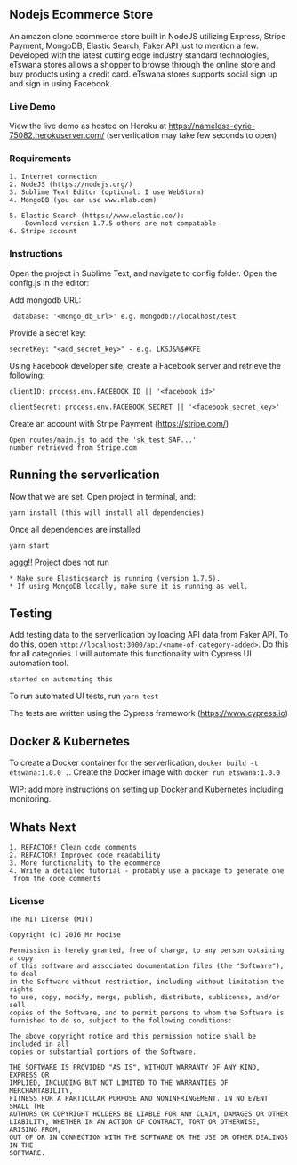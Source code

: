 ## Nodejs Ecommerce Store
An amazon clone ecommerce store built in NodeJS utilizing Express, Stripe Payment, MongoDB, Elastic Search, Faker API just to mention a few. Developed with the latest cutting edge industry standard technologies, eTswana stores allows a shopper to browse through the online store and buy products using a credit card. eTswana stores supports social sign up and sign in using Facebook.

### Live Demo
View the live demo as hosted on Heroku at 
https://nameless-eyrie-75082.herokuserver.com/
 (serverlication may take few seconds to open)

### Requirements
```
1. Internet connection
2. NodeJS (https://nodejs.org/)
3. Sublime Text Editor (optional: I use WebStorm)
4. MongoDB (you can use www.mlab.com)

5. Elastic Search (https://www.elastic.co/):
    Download version 1.7.5 others are not compatable
6. Stripe account
```
### Instructions
Open the project in Sublime Text, and navigate to config folder. Open the config.js in the editor:

Add mongodb URL:
```
 database: '<mongo_db_url>' e.g. mongodb://localhost/test
```
 Provide a secret key:
 ```
 secretKey: "<add_secret_key>" - e.g. LKSJ&%$#XFE
 ```
Using Facebook developer site, create a Facebook server and retrieve the following:
```
clientID: process.env.FACEBOOK_ID || '<facebook_id>'

clientSecret: process.env.FACEBOOK_SECRET || '<facebook_secret_key>'
```
Create an account with Stripe Payment (https://stripe.com/)
```
Open routes/main.js to add the 'sk_test_SAF...' 
number retrieved from Stripe.com
```
 
## Running the serverlication

 Now that we are set. Open project in terminal, and:
 ```
 yarn install (this will install all dependencies)
 ```
 
 Once all dependencies are installed
 ```
 yarn start 
 ```
 
 aggg!! Project does not run
 ```
 * Make sure Elasticsearch is running (version 1.7.5).
 * If using MongoDB locally, make sure it is running as well.
 ```
 
## Testing 
 
 Add testing data to the serverlication by loading API data from Faker API. To do this,
 open ``http://localhost:3000/api/<name-of-category-added>``. Do this for all categories. I will automate this functionality with Cypress UI automation tool.
 
 ``started on automating this``
 
 To run automated UI tests, run ```yarn test```
 
 The tests are written using the Cypress framework (https://www.cypress.io)
 
## Docker & Kubernetes

To create a Docker container for the serverlication, ``docker build -t etswana:1.0.0 .``. Create the Docker image with ``docker run etswana:1.0.0``

WIP: add more instructions on setting up Docker and Kubernetes including monitoring.
 
## Whats Next
 ```
 1. REFACTOR! Clean code comments
 2. REFACTOR! Improved code readability
 3. More functionality to the ecommerce 
 4. Write a detailed tutorial - probably use a package to generate one
  from the code comments
 ```
### License
 
 ```
 The MIT License (MIT)
 
 Copyright (c) 2016 Mr Modise
 
 Permission is hereby granted, free of charge, to any person obtaining a copy
 of this software and associated documentation files (the "Software"), to deal
 in the Software without restriction, including without limitation the rights
 to use, copy, modify, merge, publish, distribute, sublicense, and/or sell
 copies of the Software, and to permit persons to whom the Software is
 furnished to do so, subject to the following conditions:
 
 The above copyright notice and this permission notice shall be included in all
 copies or substantial portions of the Software.
 
 THE SOFTWARE IS PROVIDED "AS IS", WITHOUT WARRANTY OF ANY KIND, EXPRESS OR
 IMPLIED, INCLUDING BUT NOT LIMITED TO THE WARRANTIES OF MERCHANTABILITY,
 FITNESS FOR A PARTICULAR PURPOSE AND NONINFRINGEMENT. IN NO EVENT SHALL THE
 AUTHORS OR COPYRIGHT HOLDERS BE LIABLE FOR ANY CLAIM, DAMAGES OR OTHER
 LIABILITY, WHETHER IN AN ACTION OF CONTRACT, TORT OR OTHERWISE, ARISING FROM,
 OUT OF OR IN CONNECTION WITH THE SOFTWARE OR THE USE OR OTHER DEALINGS IN THE
 SOFTWARE.
```